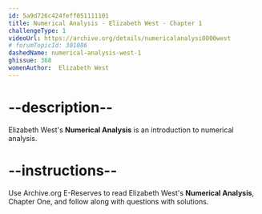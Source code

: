 ```yaml
---
id: 5a9d726c424feff051111101
title: Numerical Analysis - Elizabeth West - Chapter 1
challengeType: 1
videoUrl: https://archive.org/details/numericalanalysi0000west
# forumTopicId: 301086
dashedName: numerical-analysis-west-1
ghissue: 368
womenAuthor:  Elizabeth West
---
```


# --description--

Elizabeth West's __Numerical Analysis__ is an introduction to numerical analysis.

# --instructions--

Use Archive.org E-Reserves to read Elizabeth West's __Numerical Analysis__, Chapter One, and follow along with questions with solutions. 
